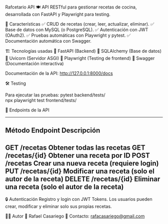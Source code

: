 Rafcetario API 🍽️
API RESTful para gestionar recetas de cocina, desarrollada con FastAPI y Playwright para testing.


📌 Características
✅ CRUD de recetas (crear, leer, actualizar, eliminar).
✅ Base de datos con MySQL (o PostgreSQL).
✅ Autenticación con JWT (OAuth2).
✅ Pruebas automáticas con Playwright y pytest.
✅ Documentación automática con Swagger.


🏗️ Tecnologías usadas
🔹 FastAPI (Backend)
🔹 SQLAlchemy (Base de datos)
🔹 Uvicorn (Servidor ASGI)
🔹 Playwright (Testing de frontend)
🔹 Swagger (Documentación interactiva)

Documentación de la API: http://127.0.0.1:8000/docs


🛠️ Testing

Para ejecutar las pruebas:
pytest backend/tests/  
npx playwright test frontend/tests/  


📜 Endpoints de la API

-----------------------------------------------------------------------------
Método	        Endpoint	        Descripción
-----------------------------------------------------------------------------
GET	            /recetas	        Obtener todas las recetas
GET	            /recetas/{id}	    Obtener una receta por ID
POST	        /recetas	        Crear una nueva receta (requiere login)
PUT	            /recetas/{id}	    Modificar una receta (solo el autor de la receta)
DELETE	        /recetas/{id}	    Eliminar una receta (solo el autor de la receta)
-----------------------------------------------------------------------------


🔒 Autenticación
Registro y login con JWT Tokens.
Los usuarios pueden crear, modificar y eliminar solo sus propias recetas.


👨‍💻 Autor
👤 Rafael Casariego
📧 Contacto: rafacasariego@gmail.com